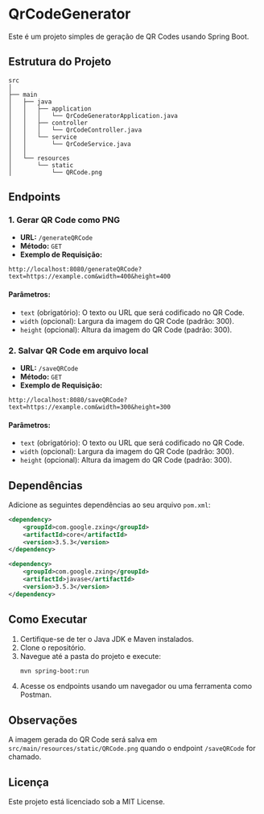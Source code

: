 

# QrCodeGenerator

Este é um projeto simples de geração de QR Codes usando Spring Boot.

## Estrutura do Projeto

```
src
│
├── main
│   ├── java
│   │   ├── application
│   │   │   └── QrCodeGeneratorApplication.java
│   │   ├── controller
│   │   │   └── QrCodeController.java
│   │   └── service
│   │       └── QrCodeService.java
│   │
│   └── resources
│       └── static
│           └── QRCode.png

```

## Endpoints

### 1. Gerar QR Code como PNG
- **URL:** `/generateQRCode`
- **Método:** `GET`
- **Exemplo de Requisição:**
```
http://localhost:8080/generateQRCode?text=https://example.com&width=400&height=400
```

#### Parâmetros:
- `text` (obrigatório): O texto ou URL que será codificado no QR Code.
- `width` (opcional): Largura da imagem do QR Code (padrão: 300).
- `height` (opcional): Altura da imagem do QR Code (padrão: 300).

### 2. Salvar QR Code em arquivo local
- **URL:** `/saveQRCode`
- **Método:** `GET`
- **Exemplo de Requisição:**
```
http://localhost:8080/saveQRCode?text=https://example.com&width=300&height=300
```

#### Parâmetros:
- `text` (obrigatório): O texto ou URL que será codificado no QR Code.
- `width` (opcional): Largura da imagem do QR Code (padrão: 300).
- `height` (opcional): Altura da imagem do QR Code (padrão: 300).

## Dependências
Adicione as seguintes dependências ao seu arquivo `pom.xml`:

```xml
<dependency>
    <groupId>com.google.zxing</groupId>
    <artifactId>core</artifactId>
    <version>3.5.3</version>
</dependency>

<dependency>
    <groupId>com.google.zxing</groupId>
    <artifactId>javase</artifactId>
    <version>3.5.3</version>
</dependency>
```

## Como Executar
1. Certifique-se de ter o Java JDK e Maven instalados.
2. Clone o repositório.
3. Navegue até a pasta do projeto e execute:
   ```bash
   mvn spring-boot:run
   ```
4. Acesse os endpoints usando um navegador ou uma ferramenta como Postman.

## Observações
A imagem gerada do QR Code será salva em `src/main/resources/static/QRCode.png` quando o endpoint `/saveQRCode` for chamado.

## Licença

Este projeto está licenciado sob a MIT License.

